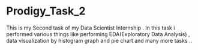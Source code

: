 # Prodigy_Task_2
This is my Second task of my Data Scientist Internship . In this task i performed various things like performing EDA(Exploratory Data Analysis) , data visualization by histogram graph and pie chart and many more tasks ..
